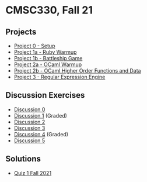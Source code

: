 # CMSC330, Fall 21

## Projects

* [Project 0 - Setup](./project0)
* [Project 1a - Ruby Warmup](./project1a)
* [Project 1b - Battleship Game](./project1b)
* [Project 2a - OCaml Warmup](./project2a)
* [Project 2b - OCaml Higher Order Functions and Data](./project2b)
* [Project 3 - Regular Expression Engine](./project3)
## Discussion Exercises

* [Discussion 0](./discussions/Disc%200.pdf)
* [Discussion 1](./discussions/disc1) (Graded)
* [Discussion 2](./discussions/disc2)
* [Discussion 3](./discussions/disc3)
* [Discussion 4](./discussions/disc4) (Graded)
* [Discussion 5](./discussions/disc5)
## Solutions

* [Quiz 1 Fall 2021](./solutions/quiz1fall21.pdf)
